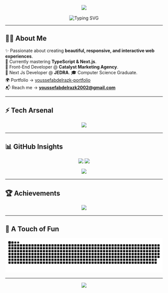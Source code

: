 <!-- Creative Banner -->
<p align="center">
 <img src="https://repository-images.githubusercontent.com/588181932/e36ec678-7984-4cdd-8e4c-a3932772ff8e">
</p>



<!-- Typing Intro -->
<p align="center">
  <img src="https://readme-typing-svg.herokuapp.com?font=Fira+Code&weight=600&size=24&pause=1000&color=00F7FF&center=true&vCenter=true&random=false&width=650&lines=👋+Hi%2C+I'm+Youssef+Abdelrazk;🎨+Creative+Front-End+Developer;⚛️+React+%7C+Next.js+Specialist;🚀+Building+Modern+Web+Experiences" alt="Typing SVG" />
</p>

---

## 👨‍💻 About Me  
✨ Passionate about creating **beautiful, responsive, and interactive web experiences**.  
🌱 Currently mastering **TypeScript & Next.js**.  
💼 Front-End Developer @ **Catalyst Marketing Agency**.  
💼 Next Js Developer @ **JEDRA**. 
🎓 Computer Science Graduate.  
🌍 Portfolio → [youssefabdelrazk-portfolio](https://youssef-portfoliio.vercel.app/)  
📬 Reach me → **youssefabdelrazk2002@gmail.com**  

---

## ⚡ Tech Arsenal  

<p align="center">
  <img src="https://skillicons.dev/icons?i=html,css,js,ts,react,nextjs,redux,tailwind,bootstrap,materialui,sass,nodejs,mongodb,git,figma,vscode,c&perline=9" />
</p>

---

## 📊 GitHub Insights  

<p align="center">
  <img src="https://github-readme-stats.vercel.app/api?username=YoussefAbdelrazk&show_icons=true&theme=radical&hide_border=true" height="180"/>
  <img src="https://github-readme-streak-stats.herokuapp.com/?user=YoussefAbdelrazk&theme=radical&hide_border=true" height="180"/>
</p>

<p align="center">
  <img src="https://github-readme-activity-graph.vercel.app/graph?username=YoussefAbdelrazk&theme=github-dark&hide_border=true&area=true" />
</p>

---

## 🏆 Achievements  

<p align="center">
  <img src="https://github-profile-trophy.vercel.app/?username=YoussefAbdelrazk&theme=discord&no-frame=true&row=1&column=7" />
</p>

---

## 🎨 A Touch of Fun  

<p align="center">
  <img src="https://github.com/1999AZZAR/1999AZZAR/blob/readme/resources/grid-snake.svg" />
</p>

---

<!-- Footer -->
<p align="center">
  <img src="https://capsule-render.vercel.app/api?type=waving&color=0:FF00D4,100:EEFF00&height=120&section=footer"/>
</p>
